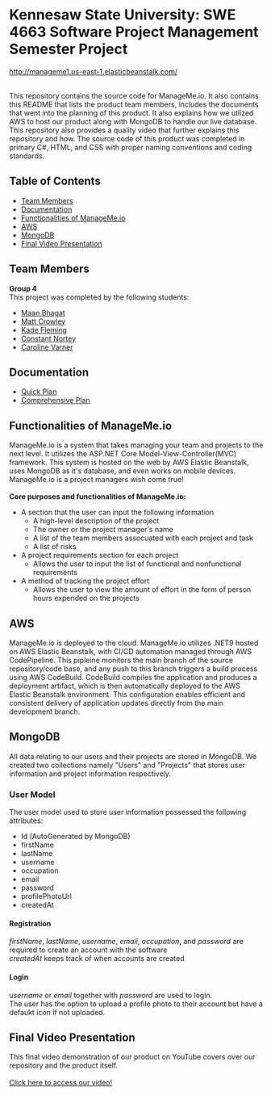 # Kennesaw State University: SWE 4663 Software Project Management Semester Project

http://manageme1.us-east-1.elasticbeanstalk.com/ <br><br>

This repository contains the source code for ManageMe.io. It also contains this README that lists the product team members, includes the documents that went into the planning of this product. It also explains how we utlized AWS to host our product along with MongoDB to handle our live database. This repository also provides a quality video that further explains this repository and how. The source code of this product was completed in primary C#, HTML, and CSS with proper naming conventions and coding standards.


## Table of Contents

- [Team Members](#team-members)
- [Documentation](#documentation)
- [Functionalities of ManageMe.io](#functionalities-of-managemeio)
- [AWS](#aws)
- [MongoDB](#mongodb)
- [Final Video Presentation](#final-video-presentation)

## Team Members
**Group 4**<br>
This project was completed by the following students:
- [Maan Bhagat](https://github.com/mbsw04)
- [Matt Crowley](https://github.com/matthewcrowley)
- [Kade Fleming](https://github.com/KadeFleming)
- [Constant Nortey](https://github.com/YetronLives)
- [Caroline Varner](https://github.com/carolinevarner)

## Documentation
- [Quick Plan](dotnetTest/Artifacts/ProjectQuickPlan.pdf)
- [Comprehensive Plan](dotnetTest/Artifacts/ProjectComprehensivePlan.pdf)

## Functionalities of ManageMe.io
ManageMe.io is a system that takes managing your team and projects to the next level. It utilizes the ASP.NET Core Model-View-Controller(MVC) framework. This system is hosted on the web by AWS Elastic Beanstalk, uses MongoDB as it's database, and even works on mobile devices. ManageMe.io is a project managers wish come true!<br><br>
**Core purposes and functionalities of ManageMe.io:**<br>
- A section that the user can input the following information
	- A high-level description of the project
	- The owner or the project manager's name
	- A list of the team members assocuated with each project and task
	- A list of risks
- A project requirements section for each project
	- Allows the user to input the list of functional and nonfunctional requirements
- A method of tracking the project effort
	- Allows the user to view the amount of effort in the form of person hours expended on the projects

## AWS
ManageMe.io is deployed to the cloud. ManageMe.io utilizes .NET9 hosted on AWS Elastic Beanstalk, with CI/CD automation managed through AWS CodePipeline. This pipleine monitors the main branch of the source repository/code base, and any push to this branch triggers a build process using AWS CodeBuild. CodeBuild compiles the application and produces a deployment artifact, which is then automatically deployed to the AWS Elastic Beanstalk environment. This configuration enables efficient and consistent delivery of application updates directly from the main development branch.

## MongoDB
All data relating to our users and their projects are stored in MongoDB. We created two collections namely "Users" and "Projects" that stores user information and project information respectively.

### User Model
The user model used to store user information possessed the following attributes:

- Id (AutoGenerated by MongoDB)
- firstName
- lastName
- username
- occupation
- email
- password
- profilePhotoUrl
- createdAt

#### Registration
*firstName*, *lastName*, *username*, *email*, *occupation*, and *password* are required to create an account with the software <br>
*createdAt* keeps track of when accounts are created

#### Login
*username* or *email* together with *password* are used to login. <br>
The user has the option to upload a profile photo to their account but have a defaukt icon if not uploaded.

## Final Video Presentation
This final video demonstration of our product on YouTube covers over our repository and the product itself.<br><br>
[Click here to access our video!](https://www.youtube.com/watch?v=alnv505AxKQ)
